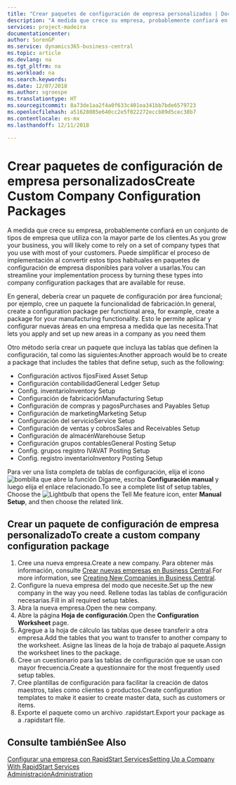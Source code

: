 ```yaml
---
title: "Crear paquetes de configuración de empresa personalizados | Documentos de Microsoft"
description: "A medida que crece su empresa, probablemente confiará en un conjunto de tipos de empresa que utiliza con la mayor parte de los clientes. Puede simplificar el proceso de implementación al convertir estos tipos habituales en paquetes de configuración de empresa disponibles para volver a usarlas."
services: project-madeira
documentationcenter: 
author: SorenGP
ms.service: dynamics365-business-central
ms.topic: article
ms.devlang: na
ms.tgt_pltfrm: na
ms.workload: na
ms.search.keywords: 
ms.date: 12/07/2018
ms.author: sgroespe
ms.translationtype: HT
ms.sourcegitcommit: 8a73de1aa2f4a0f633c401ea341bb7bde6579723
ms.openlocfilehash: a51628085e640cc2e5f022272eccb89d5cec38b7
ms.contentlocale: es-mx
ms.lasthandoff: 12/11/2018

---
```

# <a name="create-custom-company-configuration-packages"></a><span data-ttu-id="4fd80-104">Crear paquetes de configuración de empresa personalizados</span><span class="sxs-lookup"><span data-stu-id="4fd80-104">Create Custom Company Configuration Packages</span></span>
<span data-ttu-id="4fd80-105">A medida que crece su empresa, probablemente confiará en un conjunto de tipos de empresa que utiliza con la mayor parte de los clientes.</span><span class="sxs-lookup"><span data-stu-id="4fd80-105">As you grow your business, you will likely come to rely on a set of company types that you use with most of your customers.</span></span> <span data-ttu-id="4fd80-106">Puede simplificar el proceso de implementación al convertir estos tipos habituales en paquetes de configuración de empresa disponibles para volver a usarlas.</span><span class="sxs-lookup"><span data-stu-id="4fd80-106">You can streamline your implementation process by turning these types into company configuration packages that are available for reuse.</span></span>  

<span data-ttu-id="4fd80-107">En general, debería crear un paquete de configuración por área funcional; por ejemplo, cree un paquete la funcionalidad de fabricación.</span><span class="sxs-lookup"><span data-stu-id="4fd80-107">In general, create a configuration package per functional area, for example, create a package for your manufacturing functionality.</span></span> <span data-ttu-id="4fd80-108">Esto le permite aplicar y configurar nuevas áreas en una empresa a medida que las necesita.</span><span class="sxs-lookup"><span data-stu-id="4fd80-108">That lets you apply and set up new areas in a company as you need them</span></span>  

<span data-ttu-id="4fd80-109">Otro método sería crear un paquete que incluya las tablas que definen la configuración, tal como las siguientes:</span><span class="sxs-lookup"><span data-stu-id="4fd80-109">Another approach would be to create a package that includes the tables that define setup, such as the following:</span></span>  

-   <span data-ttu-id="4fd80-110">Configuración activos fijos</span><span class="sxs-lookup"><span data-stu-id="4fd80-110">Fixed Asset Setup</span></span>  
-   <span data-ttu-id="4fd80-111">Configuración contabilidad</span><span class="sxs-lookup"><span data-stu-id="4fd80-111">General Ledger Setup</span></span>  
-   <span data-ttu-id="4fd80-112">Config. inventario</span><span class="sxs-lookup"><span data-stu-id="4fd80-112">Inventory Setup</span></span>  
-   <span data-ttu-id="4fd80-113">Configuración de fabricación</span><span class="sxs-lookup"><span data-stu-id="4fd80-113">Manufacturing Setup</span></span>  
-   <span data-ttu-id="4fd80-114">Configuración de compras y pagos</span><span class="sxs-lookup"><span data-stu-id="4fd80-114">Purchases and Payables Setup</span></span>  
-   <span data-ttu-id="4fd80-115">Configuración de marketing</span><span class="sxs-lookup"><span data-stu-id="4fd80-115">Marketing Setup</span></span>  
-   <span data-ttu-id="4fd80-116">Configuración del servicio</span><span class="sxs-lookup"><span data-stu-id="4fd80-116">Service Setup</span></span>  
-   <span data-ttu-id="4fd80-117">Configuración de ventas y cobros</span><span class="sxs-lookup"><span data-stu-id="4fd80-117">Sales and Receivables Setup</span></span>  
-   <span data-ttu-id="4fd80-118">Configuración de almacén</span><span class="sxs-lookup"><span data-stu-id="4fd80-118">Warehouse Setup</span></span>  
-   <span data-ttu-id="4fd80-119">Configuración grupos contables</span><span class="sxs-lookup"><span data-stu-id="4fd80-119">General Posting Setup</span></span>  
-   <span data-ttu-id="4fd80-120">Config. grupos registro IVA</span><span class="sxs-lookup"><span data-stu-id="4fd80-120">VAT Posting Setup</span></span>  
-   <span data-ttu-id="4fd80-121">Config. registro inventario</span><span class="sxs-lookup"><span data-stu-id="4fd80-121">Inventory Posting Setup</span></span>  

<span data-ttu-id="4fd80-122">Para ver una lista completa de tablas de configuración, elija el icono ![bombilla que abre la función Dígame](media/ui-search/search_small.png "Dígame que desea hacer"), escriba **Configuración manual** y luego elija el enlace relacionado.</span><span class="sxs-lookup"><span data-stu-id="4fd80-122">To see a complete list of setup tables, Choose the ![Lightbulb that opens the Tell Me feature](media/ui-search/search_small.png "Tell me what you want to do") icon, enter **Manual Setup**, and then choose the related link.</span></span>  

## <a name="to-create-a-custom-company-configuration-package"></a><span data-ttu-id="4fd80-123">Crear un paquete de configuración de empresa personalizado</span><span class="sxs-lookup"><span data-stu-id="4fd80-123">To create a custom company configuration package</span></span>  
1.  <span data-ttu-id="4fd80-124">Cree una nueva empresa.</span><span class="sxs-lookup"><span data-stu-id="4fd80-124">Create a new company.</span></span> <span data-ttu-id="4fd80-125">Para obtener más información, consulte [Crear nuevas empresas en Business Central](about-new-company.md).</span><span class="sxs-lookup"><span data-stu-id="4fd80-125">For more information, see [Creating New Companies in Business Central](about-new-company.md).</span></span>  
3.  <span data-ttu-id="4fd80-126">Configure la nueva empresa del modo que necesite.</span><span class="sxs-lookup"><span data-stu-id="4fd80-126">Set up the new company in the way you need.</span></span> <span data-ttu-id="4fd80-127">Rellene todas las tablas de configuración necesarias.</span><span class="sxs-lookup"><span data-stu-id="4fd80-127">Fill in all required setup tables.</span></span>  
4.  <span data-ttu-id="4fd80-128">Abra la nueva empresa.</span><span class="sxs-lookup"><span data-stu-id="4fd80-128">Open the new company.</span></span>
5. <span data-ttu-id="4fd80-129">Abre la página **Hoja de configuración**.</span><span class="sxs-lookup"><span data-stu-id="4fd80-129">Open the **Configuration Worksheet** page.</span></span>  
6.  <span data-ttu-id="4fd80-130">Agregue a la hoja de cálculo las tablas que desee transferir a otra empresa.</span><span class="sxs-lookup"><span data-stu-id="4fd80-130">Add the tables that you want to transfer to another company to the worksheet.</span></span> <span data-ttu-id="4fd80-131">Asigne las líneas de la hoja de trabajo al paquete.</span><span class="sxs-lookup"><span data-stu-id="4fd80-131">Assign the worksheet lines to the package.</span></span>  
7.  <span data-ttu-id="4fd80-132">Cree un cuestionario para las tablas de configuración que se usan con mayor frecuencia.</span><span class="sxs-lookup"><span data-stu-id="4fd80-132">Create a questionnaire for the most frequently used setup tables.</span></span>  
8.  <span data-ttu-id="4fd80-133">Cree plantillas de configuración para facilitar la creación de datos maestros, tales como clientes o productos.</span><span class="sxs-lookup"><span data-stu-id="4fd80-133">Create configuration templates to make it easier to create master data, such as customers or items.</span></span>  
9.  <span data-ttu-id="4fd80-134">Exporte el paquete como un archivo .rapidstart.</span><span class="sxs-lookup"><span data-stu-id="4fd80-134">Export your package as a .rapidstart file.</span></span>  

## <a name="see-also"></a><span data-ttu-id="4fd80-135">Consulte también</span><span class="sxs-lookup"><span data-stu-id="4fd80-135">See Also</span></span>  
[<span data-ttu-id="4fd80-136">Configurar una empresa con RapidStart Services</span><span class="sxs-lookup"><span data-stu-id="4fd80-136">Setting Up a Company With RapidStart Services</span></span>](admin-set-up-a-company-with-rapidstart.md)  
[<span data-ttu-id="4fd80-137">Administración</span><span class="sxs-lookup"><span data-stu-id="4fd80-137">Administration</span></span>](admin-setup-and-administration.md)

